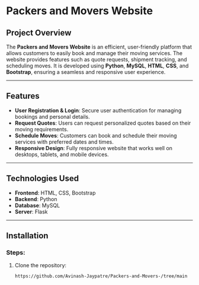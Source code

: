 # Packers and Movers Website

## Project Overview

The **Packers and Movers Website** is an efficient, user-friendly platform that allows customers to easily book and manage their moving services. The website provides features such as quote requests, shipment tracking, and scheduling moves. It is developed using **Python**, **MySQL**, **HTML**, **CSS**, and **Bootstrap**, ensuring a seamless and responsive user experience.

---

## Features

- **User Registration & Login**: Secure user authentication for managing bookings and personal details.
- **Request Quotes**: Users can request personalized quotes based on their moving requirements.
- **Schedule Moves**: Customers can book and schedule their moving services with preferred dates and times.
- **Responsive Design**: Fully responsive website that works well on desktops, tablets, and mobile devices.
  
---

## Technologies Used

- **Frontend**: HTML, CSS, Bootstrap  
- **Backend**: Python  
- **Database**: MySQL  
- **Server**: Flask

---

## Installation

### Steps:
1. Clone the repository:
   ```bash
   https://github.com/Avinash-Jaypatre/Packers-and-Movers-/tree/main
